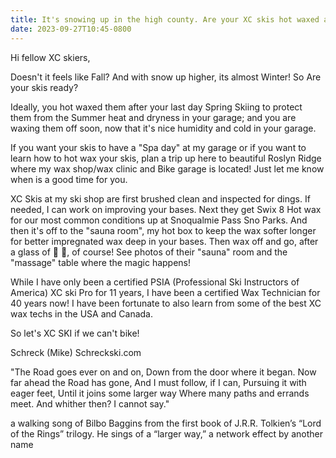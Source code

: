 ```yaml
---
title: It's snowing up in the high county. Are your XC skis hot waxed and ready for another great ski season?
date: 2023-09-27T10:45-0800
---
```

Hi fellow XC skiers,

Doesn't it feels like Fall? 
And with snow up higher, its almost Winter! 
So Are your skis ready? 

Ideally, you hot waxed them after your last day Spring Skiing to protect them from the Summer heat and dryness in your garage; and you are waxing them off soon, now that it's nice humidity and cold in your garage. 

If you want your skis to have a "Spa day" at my garage or if you want to learn how to hot wax your skis, plan a trip up here to beautiful Roslyn Ridge where my wax shop/wax clinic and Bike garage is located! Just let me know when is a good time for you.

XC Skis at my ski shop are first brushed clean and inspected for dings. If needed, I can work on improving your bases. Next they get Swix 8 Hot wax for our most common conditions up at Snoqualmie Pass Sno Parks.  And then it's off to the "sauna room", my hot box to keep the wax softer longer for better impregnated wax deep in your bases. Then wax off and go, after a glass of 🍷 🥂, of course! See photos of their "sauna" room and the "massage" table where the magic happens!

While I have only been a certified PSIA (Professional Ski Instructors of America) XC ski Pro for 11 years, I have been a certified Wax Technician for 40 years now! I have been fortunate to also learn from some of the best XC wax techs in the USA and Canada.  

So let's XC SKI if we can't bike!

Schreck (Mike)
Schreckski.com 

"The Road goes ever on and on,
Down from the door where it began.
Now far ahead the Road has gone,
And I must follow, if I can,
Pursuing it with eager feet,
Until it joins some larger way
Where many paths and errands meet.
And whither then? I cannot say."

a walking song of Bilbo Baggins from the first book of J.R.R. Tolkien’s “Lord of the Rings” trilogy. He sings of a “larger way,” a network effect by another name
